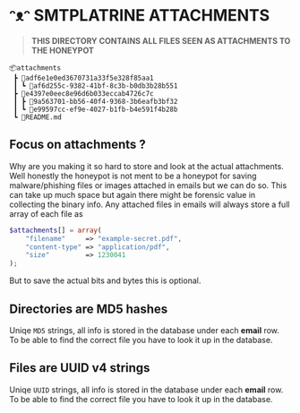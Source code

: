 # ᵔᴥᵔ SMTPLATRINE ATTACHMENTS

> **THIS DIRECTORY CONTAINS ALL FILES SEEN AS ATTACHMENTS TO THE HONEYPOT**

```
📦attachments
 ┣ 📂adf6e1e0ed3670731a33f5e328f85aa1
 ┃ ┗ 📜af6d255c-9382-41bf-8c3b-b0db3b28b551
 ┣ 📂e4397e0eec8e96d6b033eccab4726c7c
 ┃ ┣ 📜9a563701-bb56-40f4-9368-3b6eafb3bf32
 ┃ ┗ 📜e99597cc-ef9e-4027-b1fb-b4e591f4b28b
 ┗ 📜README.md
```

## Focus on attachments ?

Why are you making it so hard to store and look at the actual attachments.  
Well honestly the honeypot is not ment to be a honeypot for saving malware/phishing files or images attached in emails but we can do so. This can take up much space but again there might be forensic value in collecting the binary info. Any attached files in emails will always store a full array of each file as 
```php
$attachments[] = array(
    "filename"     => "example-secret.pdf",
    "content-type" => "application/pdf",
    "size"         => 1230041
);
```
But to save the actual bits and bytes this is optional.

## Directories are MD5 hashes

Uniqe `MD5` strings, all info is stored in the database under each **email** row.  
To be able to find the correct file you have to look it up in the database.

## Files are UUID v4 strings

Uniqe `UUID` strings, all info is stored in the database under each **email** row.  
To be able to find the correct file you have to look it up in the database.
